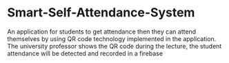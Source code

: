 # Smart-Self-Attendance-System
An application for students to get attendance then they can attend themselves by using QR code technology implemented in the application. The university professor shows the QR code during the lecture, the student attendance will be detected and recorded in a firebase
